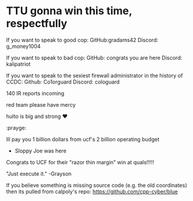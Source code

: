 # TTU gonna win this time, respectfully

If you want to speak to good cop: 
GitHub:gradams42
Discord: g_money1004

If you want to speak to bad cop:
GitHub: congrats you are here 
Discord: kalipatriot

If you want to speak to the sexiest firewall administrator in the history of CCDC:
Github: Co1orguard
Discord: cologuard

140 IR reports incoming

red team please have mercy

hulto is big and strong ♥

:prayge:

Ill pay you 1 billion dollars from ucf's 2 billion operating budget

- Sloppy Joe was here

Congrats to UCF for their "razor thin margin" win at quals!!!!!

"Just execute it." -Grayson

If you believe something is missing source code (e.g. the old coordinates) then its pulled from calpoly's repo: https://github.com/cpp-cyber/blue
